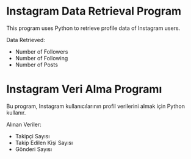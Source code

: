 # Instagram Data Retrieval Program

This program uses Python to retrieve profile data of Instagram users.

Data Retrieved:
- Number of Followers
- Number of Following
- Number of Posts

# Instagram Veri Alma Programı

Bu program, Instagram kullanıcılarının profil verilerini almak için Python kullanır.

Alınan Veriler:
- Takipçi Sayısı
- Takip Edilen Kişi Sayısı
- Gönderi Sayısı
